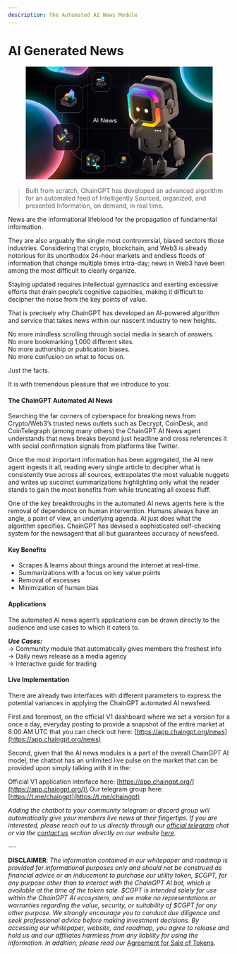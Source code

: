```yaml
---
description: The Automated AI News Module
---
```


# AI Generated News



<figure><img src="../../.gitbook/assets/AI news.jpg" alt=""><figcaption></figcaption></figure>

> Built from scratch, ChainGPT has developed an advanced algorithm for an automated feed of Intelligently Sourced, organized, and presented Information, on demand, in real time.

News are the informational lifeblood for the propagation of fundamental information.&#x20;

They are also arguably the single most controversial, biased sectors those industries. Considering that crypto, blockchain, and Web3 is already notorious for its unorthodox 24-hour markets and endless floods of information that change multiple times intra-day; news in Web3 have been among the most difficult to clearly organize.&#x20;

Staying updated requires intellectual gymnastics and exerting excessive efforts that drain people’s cognitive capacities, making it difficult to decipher the noise from the key points of value.

That is precisely why ChainGPT has developed an AI-powered algorithm and service that takes news within our nascent industry to new heights.

No more mindless scrolling through social media in search of answers.\
No more bookmarking 1,000 different sites.\
No more authorship or publication biases.\
No more confusion on what to focus on.

Just the facts.

It is with tremendous pleasure that we introduce to you:

#### The ChainGPT Automated AI News

Searching the far corners of cyberspace for breaking news from Crypto/Web3’s trusted news outlets such as Decrypt, CoinDesk, and CoinTelegraph (among many others) the ChainGPT AI News agent understands that news breaks beyond just headline and cross references it with social confirmation signals from platforms like Twitter.

Once the most important information has been aggregated, the AI new agent ingests it all, reading every single article to decipher what is consistently true across all sources, extrapolates the most valuable nuggets and writes up succinct summarizations highlighting only what the reader stands to gain the most benefits from while truncating all excess fluff.

One of the key breakthroughs in the automated AI news agents here is the removal of dependence on human intervention. Humans always have an angle, a point of view, an underlying agenda. AI just does what the algorithm specifies. ChainGPT has devised a sophisticated self-checking system for the newsagent that all but guarantees accuracy of newsfeed.

#### Key Benefits

* Scrapes & learns about things around the internet at real-time.
* Summarizations with a focus on key value points
* Removal of excesses
* Minimization of human bias

#### Applications

The automated AI news agent’s applications can be drawn directly to the audience and use cases to which it caters to.

_**Use Cases:**_\
→ Community module that automatically gives members the freshest info\
→ Daily news release as a media agency\
→ Interactive guide for trading

#### Live Implementation

There are already two interfaces with different parameters to express the potential variances in applying the ChainGPT automated AI newsfeed.

First and foremost, on the official V1 dashboard where we set a version for a once a day, everyday posting to provide a snapshot of the entire market at 8:00 AM UTC that you can check out here: [https://app.chaingpt.org/news](https://app.chaingpt.org/news)

Second, given that the AI news modules is a part of the overall ChainGPT AI model, the chatbot has an unlimited live pulse on the market that can be provided upon simply talking with it in the:

Official V1 application interface here: [https://app.chaingpt.org/](https://app.chaingpt.org/)\
Our telegram group here: [https://t.me/chaingpt](https://t.me/chaingpt)

_Adding the chatbot to your community telegram or discord group will automatically give your members live news at their fingertips. If you are interested, please reach out to us directly through our_ [_official telegram_](https://t.me/chaingpt) _chat or via the_ [_contact us_](https://www.chaingpt.org/contact-us) _section directly on our website_ [_here_](https://www.chaingpt.org/contact-us)_._





\---

**DISCLAIMER**: _The information contained in our whitepaper and roadmap is provided for informational purposes only and should not be construed as financial advice or an inducement to purchase our utility token, $CGPT, for any purpose other than to interact with the ChainGPT AI bot, which is available at the time of the token sale. $CGPT is intended solely for use within the ChainGPT AI ecosystem, and we make no representations or warranties regarding the value, security, or suitability of $CGPT for any other purpose. We strongly encourage you to conduct due diligence and seek professional advice before making investment decisions. By accessing our whitepaper, website, and roadmap, you agree to release and hold us and our affiliates harmless from any liability for using the information.  In addition, please read our_ [Agreement for Sale of Tokens](https://www.chaingpt.org/licences).
